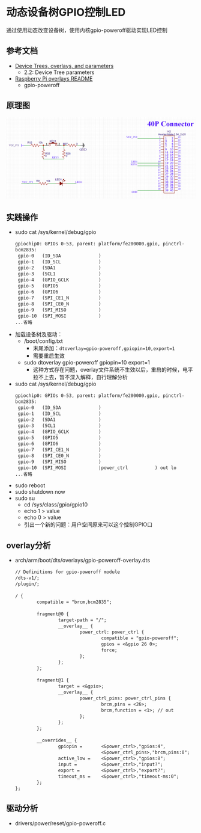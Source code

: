 # 动态设备树GPIO控制LED

通过使用动态改变设备树，使用内核gpio-poweroff驱动实现LED控制

## 参考文档

* [Device Trees, overlays, and parameters](https://www.raspberrypi.org/documentation/configuration/device-tree.md)
  * 2.2: Device Tree parameters
* [Raspberry Pi overlays README](https://github.com/raspberrypi/firmware/blob/master/boot/overlays/README)
  * gpio-poweroff

## 原理图  

![0014_GPIO_LED_Power_OFF.png](images/0014_GPIO_LED_Power_OFF.png)

## 实践操作

* sudo cat /sys/kernel/debug/gpio
  ```
  gpiochip0: GPIOs 0-53, parent: platform/fe200000.gpio, pinctrl-bcm2835:
   gpio-0   (ID_SDA              )
   gpio-1   (ID_SCL              )
   gpio-2   (SDA1                )
   gpio-3   (SCL1                )
   gpio-4   (GPIO_GCLK           )
   gpio-5   (GPIO5               )
   gpio-6   (GPIO6               )
   gpio-7   (SPI_CE1_N           )
   gpio-8   (SPI_CE0_N           )
   gpio-9   (SPI_MISO            )
   gpio-10  (SPI_MOSI            )
  ...省略
  ```
* 加载设备树及驱动：
  * /boot/config.txt
    * 末尾添加：`dtoverlay=gpio-poweroff,gpiopin=10,export=1`
    * 需要重启生效
  * sudo dtoverlay gpio-poweroff gpiopin=10 export=1
    * 这种方式存在问题，overlay文件系统不生效以后，重启的时候，电平拉不上去，暂不深入解释，自行理解分析
* sudo cat /sys/kernel/debug/gpio
  ```
  gpiochip0: GPIOs 0-53, parent: platform/fe200000.gpio, pinctrl-bcm2835:
   gpio-0   (ID_SDA              )
   gpio-1   (ID_SCL              )
   gpio-2   (SDA1                )
   gpio-3   (SCL1                )
   gpio-4   (GPIO_GCLK           )
   gpio-5   (GPIO5               )
   gpio-6   (GPIO6               )
   gpio-7   (SPI_CE1_N           )
   gpio-8   (SPI_CE0_N           )
   gpio-9   (SPI_MISO            )
   gpio-10  (SPI_MOSI            |power_ctrl          ) out lo
  ...省略
  ```
* sudo reboot
* sudo shutdown now
* sudo su
  * cd /sys/class/gpio/gpio10
  * echo 1 > value
  * echo 0 > value
  * 引出一个新的问题：用户空间原来可以这个控制GPIO口

## overlay分析

* arch/arm/boot/dts/overlays/gpio-poweroff-overlay.dts
  ```dts
  // Definitions for gpio-poweroff module
  /dts-v1/;
  /plugin/;
  
  / {
          compatible = "brcm,bcm2835";
  
          fragment@0 {
                  target-path = "/";
                  __overlay__ {
                          power_ctrl: power_ctrl {
                                  compatible = "gpio-poweroff";
                                  gpios = <&gpio 26 0>;
                                  force;
                          };
                  };
          };
  
          fragment@1 {
                  target = <&gpio>;
                  __overlay__ {
                          power_ctrl_pins: power_ctrl_pins {
                                  brcm,pins = <26>;
                                  brcm,function = <1>; // out
                          };
                  };
          };
  
          __overrides__ {
                  gpiopin =       <&power_ctrl>,"gpios:4",
                                  <&power_ctrl_pins>,"brcm,pins:0";
                  active_low =    <&power_ctrl>,"gpios:8";
                  input =         <&power_ctrl>,"input?";
                  export =        <&power_ctrl>,"export?";
                  timeout_ms =    <&power_ctrl>,"timeout-ms:0";
          };
  };
  ```

## 驱动分析

* drivers/power/reset/gpio-poweroff.c

